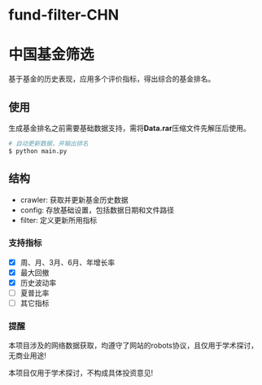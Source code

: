 # fund-filter-CHN
# 中国基金筛选

基于基金的历史表现，应用多个评价指标，得出综合的基金排名。

## 使用
生成基金排名之前需要基础数据支持，需将**Data.rar**压缩文件先解压后使用。

```python
# 自动更新数据，并输出排名
$ python main.py
```

## 结构
* crawler: 获取并更新基金历史数据
* config: 存放基础设置，包括数据日期和文件路径
* filter: 定义更新所用指标

### 支持指标
- [x]  周、月、3月、6月、年增长率
- [x]  最大回撤
- [x]  历史波动率
- [ ]  夏普比率
- [ ]  其它指标

### 提醒
本项目涉及的网络数据获取，均遵守了网站的robots协议，且仅用于学术探讨，无商业用途!

本项目仅用于学术探讨，不构成具体投资意见!
